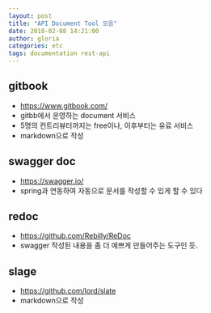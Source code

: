 ```yaml
---
layout: post
title: "API Document Tool 모음"
date: 2018-02-08 14:21:00
author: gloria
categories: etc
tags: documentation rest-api
---
```


## gitbook
- https://www.gitbook.com/
- gitbb에서 운영하는 document 서비스   
- 5명의 컨트리뷰터까지는 free이나, 이후부터는 유료 서비스
- markdown으로 작성  

## swagger doc
- https://swagger.io/
- spring과 연동하여 자동으로 문서를 작성할 수 있게 할 수 있다


## redoc
- https://github.com/Rebilly/ReDoc
- swagger 작성된 내용을 좀 더 예쁘게 만들어주는 도구인 듯.

## slage
- https://github.com/lord/slate
- markdown으로 작성  
